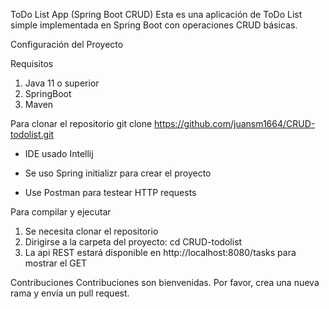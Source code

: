 ToDo List App (Spring Boot CRUD)
Esta es una aplicación de ToDo List simple implementada en Spring Boot con operaciones CRUD básicas.

Configuración del Proyecto

Requisitos
1. Java 11 o superior
2. SpringBoot
3. Maven

Para clonar el repositorio 
git clone https://github.com/juansm1664/CRUD-todolist.git

- IDE usado Intellij
  
- Se uso Spring initializr para crear el proyecto 

- Use Postman para testear HTTP requests

Para compilar y ejecutar
1. Se necesita clonar el repositorio
2. Dirigirse a la carpeta del proyecto: cd CRUD-todolist
3. La api REST estará disponible en http://localhost:8080/tasks para mostrar el GET


Contribuciones
Contribuciones son bienvenidas. Por favor, crea una nueva rama y envía un pull request. 
